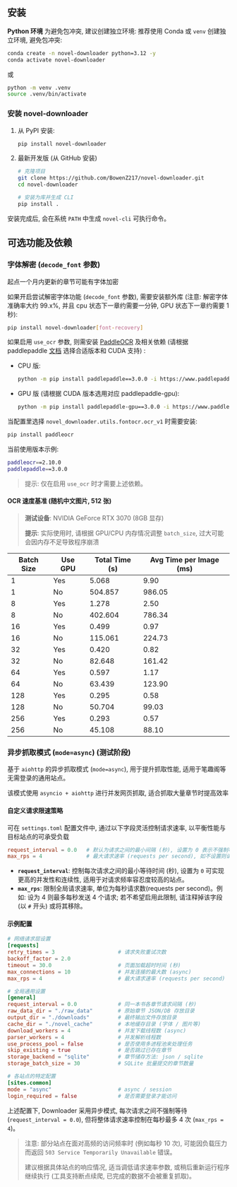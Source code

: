 ## 安装

**Python 环境**
为避免包冲突, 建议创建独立环境:
推荐使用 Conda 或 `venv` 创建独立环境, 避免包冲突:
```bash
conda create -n novel-downloader python=3.12 -y
conda activate novel-downloader
```
或
```bash
python -m venv .venv
source .venv/bin/activate
```

### 安装 novel-downloader

1. 从 PyPI 安装:

    ```bash
    pip install novel-downloader
    ```

2. 最新开发版 (从 GitHub 安装)

    ```bash
    # 克隆项目
    git clone https://github.com/BowenZ217/novel-downloader.git
    cd novel-downloader

    # 安装为库并生成 CLI
    pip install .
    ```

安装完成后, 会在系统 `PATH` 中生成 `novel-cli` 可执行命令。

## 可选功能及依赖

### 字体解密 (`decode_font` 参数)

起点一个月内更新的章节可能有字体加密

如果开启尝试解密字体功能 (`decode_font` 参数), 需要安装额外库 (注意: 解密字体准确率大约 99.x%, 并且 cpu 状态下一章约需要一分钟, GPU 状态下一章约需要 1 秒):

```bash
pip install novel-downloader[font-recovery]
```

如果启用 `use_ocr` 参数, 则需安装 [PaddleOCR](https://github.com/PaddlePaddle/PaddleOCR) 及相关依赖 (请根据 paddlepaddle [文档](https://www.paddlepaddle.org.cn/install/quick?docurl=/documentation/docs/zh/develop/install/pip/windows-pip.html) 选择合适版本和 CUDA 支持) :

- CPU 版:
    ```bash
    python -m pip install paddlepaddle==3.0.0 -i https://www.paddlepaddle.org.cn/packages/stable/cpu/
    ```

- GPU 版 (请根据 CUDA 版本选用对应 paddlepaddle-gpu):
    ```bash
    python -m pip install paddlepaddle-gpu==3.0.0 -i https://www.paddlepaddle.org.cn/packages/stable/cu118/
    ```

当配置里选择 `novel_downloader.utils.fontocr.ocr_v1` 时需要安装:

```bash
pip install paddleocr
```

当前使用版本示例:

```bash
paddleocr==2.10.0
paddlepaddle==3.0.0
```

> 提示: 仅在启用 `use_ocr` 时才需要上述依赖。

#### OCR 速度基准 (随机中文图片, 512 张)

> **测试设备**: NVIDIA GeForce RTX 3070 (8GB 显存)
>
> **提示**: 实际使用时, 请根据 GPU/CPU 内存情况调整 `batch_size`, 过大可能会因内存不足导致程序崩溃

| Batch Size | Use GPU | Total Time (s) | Avg Time per Image (ms) |
| ---------- | ------- | -------------- | ----------------------- |
| 1          | Yes     | 5.068          | 9.90                    |
| 1          | No      | 504.857        | 986.05                  |
| 8          | Yes     | 1.278          | 2.50                    |
| 8          | No      | 402.604        | 786.34                  |
| 16         | Yes     | 0.499          | 0.97                    |
| 16         | No      | 115.061        | 224.73                  |
| 32         | Yes     | 0.420          | 0.82                    |
| 32         | No      | 82.648         | 161.42                  |
| 64         | Yes     | 0.597          | 1.17                    |
| 64         | No      | 63.439         | 123.90                  |
| 128        | Yes     | 0.295          | 0.58                    |
| 128        | No      | 50.704         | 99.03                   |
| 256        | Yes     | 0.293          | 0.57                    |
| 256        | No      | 45.108         | 88.10                   |

### 异步抓取模式 (`mode=async`) (测试阶段)

基于 `aiohttp` 的异步抓取模式 (`mode=async`), 用于提升抓取性能, 适用于笔趣阁等无需登录的通用站点。

该模式使用 `asyncio + aiohttp` 进行并发网页抓取, 适合抓取大量章节时提高效率

#### 自定义请求限速策略

可在 `settings.toml` 配置文件中, 通过以下字段灵活控制请求速率, 以平衡性能与目标站点的可承受负载

```toml
request_interval = 0.0   # 默认为请求之间的最小间隔 (秒), 设置为 0 表示不强制等待
max_rps = 4              # 最大请求速率 (requests per second), 如不设置则请注释掉本行
```

* **`request_interval`**: 控制每次请求之间的最小等待时间 (秒), 设置为 `0` 可实现更高的并发性和连续性, 适用于对请求频率容忍度较高的站点。
* **`max_rps`**: 限制全局请求速率, 单位为每秒请求数(requests per second)。例如: 设为 4 则最多每秒发送 4 个请求; 若不希望启用此限制, 请注释掉该字段 (以 `#` 开头) 或将其移除。

#### 示例配置

```toml
# 网络请求层设置
[requests]
retry_times = 3                    # 请求失败重试次数
backoff_factor = 2.0
timeout = 30.0                     # 页面加载超时时间 (秒)
max_connections = 10               # 并发连接的最大数 (async)
max_rps = 4                        # 最大请求速率 (requests per second)

# 全局通用设置
[general]
request_interval = 0.0             # 同一本书各章节请求间隔 (秒)
raw_data_dir = "./raw_data"        # 原始章节 JSON/DB 存放目录
output_dir = "./downloads"         # 最终输出文件存放目录
cache_dir = "./novel_cache"        # 本地缓存目录 (字体 / 图片等)
download_workers = 4               # 并发下载线程数 (async)
parser_workers = 4                 # 并发解析线程数
use_process_pool = false           # 是否使用多进程池来处理任务
skip_existing = true               # 是否跳过已存在章节
storage_backend = "sqlite"         # 章节储存方法: json / sqlite
storage_batch_size = 30            # SQLite 批量提交的章节数量

# 各站点的特定配置
[sites.common]
mode = "async"                     # async / session
login_required = false             # 是否需要登录才能访问
```

上述配置下, Downloader 采用异步模式, 每次请求之间不强制等待 (`request_interval = 0.0`), 但将整体请求速率控制在每秒最多 4 次 (`max_rps = 4`)。

> 注意: 部分站点在面对高频的访问频率时 (例如每秒 10 次), 可能因负载压力而返回 `503 Service Temporarily Unavailable` 错误。
>
> 建议根据具体站点的响应情况, 适当调低请求速率参数, 或稍后重新运行程序继续执行 (工具支持断点续爬, 已完成的数据不会被重复抓取)。
